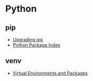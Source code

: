 # Python

## pip

- [Upgrading pip](https://pip.pypa.io/en/stable/installation/#upgrading-pip)
- [Python Package Index](https://pypi.org/)

## venv

- [Virtual Environments and Packages](https://docs.python.org/3/tutorial/venv.html)
